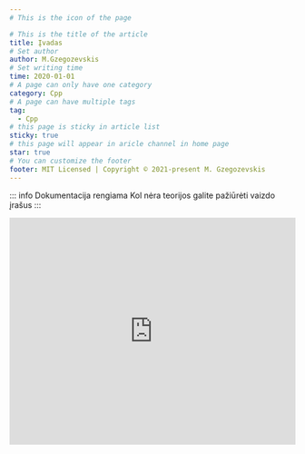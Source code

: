 ```yaml
---
# This is the icon of the page

# This is the title of the article
title: Įvadas
# Set author
author: M.Gzegozevskis
# Set writing time
time: 2020-01-01
# A page can only have one category
category: Cpp
# A page can have multiple tags
tag:
  - Cpp
# this page is sticky in article list
sticky: true
# this page will appear in aricle channel in home page
star: true
# You can customize the footer
footer: MIT Licensed | Copyright © 2021-present M. Gzegozevskis
---
```


::: info Dokumentacija rengiama
Kol nėra teorijos galite pažiūrėti vaizdo įrašus
:::

<iframe width="100%" height="400" src="https://www.youtube.com/embed/OSB81UDZ0es" title="YouTube video player" frameborder="0" allow="accelerometer; autoplay; clipboard-write; encrypted-media; gyroscope; picture-in-picture" allowfullscreen></iframe>
